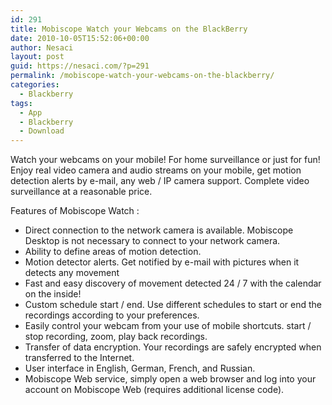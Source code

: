 ```yaml
---
id: 291
title: Mobiscope Watch your Webcams on the BlackBerry
date: 2010-10-05T15:52:06+00:00
author: Nesaci
layout: post
guid: https://nesaci.com/?p=291
permalink: /mobiscope-watch-your-webcams-on-the-blackberry/
categories:
  - Blackberry
tags:
  - App
  - Blackberry
  - Download
---
```

Watch your webcams on your mobile! For home surveillance or just for fun! Enjoy real video camera and audio streams on your mobile, get motion detection alerts by e-mail, any web / IP camera support. Complete video surveillance at a reasonable price.

Features of Mobiscope Watch :

  * Direct connection to the network camera is available. Mobiscope Desktop is not necessary to connect to your network camera.
  * Ability to define areas of motion detection.
  * Motion detector alerts. Get notified by e-mail with pictures when it detects any movement
  * Fast and easy discovery of movement detected 24 / 7 with the calendar on the inside!
  * Custom schedule start / end. Use different schedules to start or end the recordings according to your preferences.
  * Easily control your webcam from your use of mobile shortcuts. start / stop recording, zoom, play back recordings.
  * Transfer of data encryption. Your recordings are safely encrypted when transferred to the Internet.
  * User interface in English, German, French, and Russian.
  * Mobiscope Web service, simply open a web browser and log into your account on Mobiscope Web (requires additional license code).